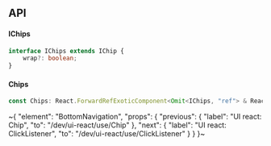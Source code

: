 

## API

#### IChips

```ts
interface IChips extends IChip {
    wrap?: boolean;
}
```

#### Chips

```ts
const Chips: React.ForwardRefExoticComponent<Omit<IChips, "ref"> & React.RefAttributes<unknown>>;
```


~{
  "element": "BottomNavigation",
  "props": {
    "previous": {
      "label": "UI react: Chip",
      "to": "/dev/ui-react/use/Chip"
    },
    "next": {
      "label": "UI react: ClickListener",
      "to": "/dev/ui-react/use/ClickListener"
    }
  }
}~
